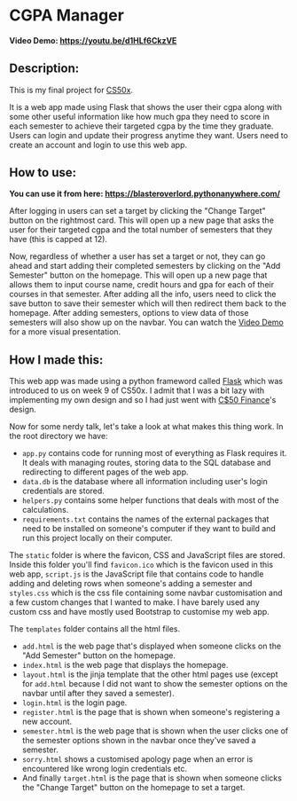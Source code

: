# CGPA Manager
#### Video Demo:  <https://youtu.be/d1HLf6CkzVE>

## Description:
This is my final project for [CS50x](https://cs50.harvard.edu/x/).

It is a web app made using Flask that shows the user their cgpa along with some other useful information like how much gpa they need to score in each semester to achieve their targeted cgpa by the time they graduate. Users can login and update their progress anytime they want. Users need to create an account and login to use this web app.

## How to use:
**You can use it from here: https://blasteroverlord.pythonanywhere.com/**

After logging in users can set a target by clicking the "Change Target" button on the rightmost card. This will open up a new page that asks the user for their targeted cgpa and the total number of semesters that they have (this is capped at 12).

Now, regardless of whether a user has set a target or not, they can go ahead and start adding their completed semesters by clicking on the "Add Semester" button on the homepage. This will open up a new page that allows them to input course name, credit hours and gpa for each of their courses in that semester. After adding all the info, users need to click the save button to save their semester which will then redirect them back to the homepage. After adding semesters, options to view data of those semesters will also show up on the navbar.
You can watch the [Video Demo](https://youtu.be/d1HLf6CkzVE) for a more visual presentation.

## How I made this:
This web app was made using a python frameword called [Flask](https://flask.palletsprojects.com/en/3.0.x/) which was introduced to us on week 9 of CS50x. I admit that I was a bit lazy with implementing my own design and so I had just went with [C$50 Finance](https://finance.cs50.net/login)'s design.


Now for some nerdy talk, let's take a look at what makes this thing work.
In the root directory we have:
- `app.py` contains code for running most of everything as Flask requires it. It deals with managing routes, storing data to the SQL database and redirecting to different pages of the web app.
- `data.db` is the database where all information including user's login credentials are stored.
- `helpers.py` contains some helper functions that deals with most of the calculations.
- `requirements.txt` contains the names of the external packages that need to be installed on someone's computer if they want to build and run this project locally on their computer.

The `static` folder is where the favicon, CSS and JavaScript files are stored. Inside this folder you'll find `favicon.ico` which is the favicon used in this web app, `script.js` is the JavaScript file that contains code to handle adding and deleting rows when someone's adding a semester and `styles.css` which is the css file containing some navbar customisation and a few custom changes that I wanted to make. I have barely used any custom css and have mostly used Bootstrap to customise my web app. 

The `templates` folder contains all the html files.
- `add.html` is the web page that's displayed when someone clicks on the "Add Semester" button on the homepage.
- `index.html` is the web page that displays the homepage.
- `layout.html` is the jinja template that the other html pages use (except for `add.html` because I did not want to show the semester options on the navbar until after they saved a semester).
- `login.html` is the login page.
- `register.html` is the page that is shown when someone's registering a new account.
- `semester.html` is the web page that is shown when the user clicks one of the semester options shown in the navbar once they've saved a semester.
- `sorry.html` shows a customised apology page when an error is encountered like wrong login credentials etc.
- And finally `target.html` is the page that is shown when someone clicks the "Change Target" button on the homepage to set a target.
